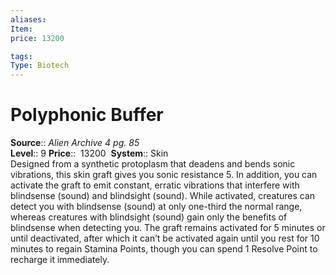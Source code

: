 ```yaml
---
aliases: 
Item:
price: 13200

tags: 
Type: Biotech
---
```


# Polyphonic Buffer

**Source**:: _Alien Archive 4 pg. 85_  
**Level**:: 9
**Price**::  13200 
**System**:: Skin  
Designed from a synthetic protoplasm that deadens and bends sonic vibrations, this skin graft gives you sonic resistance 5. In addition, you can activate the graft to emit constant, erratic vibrations that interfere with blindsense (sound) and blindsight (sound). While activated, creatures can detect you with blindsense (sound) at only one-third the normal range, whereas creatures with blindsight (sound) gain only the benefits of blindsense when detecting you. The graft remains activated for 5 minutes or until deactivated, after which it can’t be activated again until you rest for 10 minutes to regain Stamina Points, though you can spend 1 Resolve Point to recharge it immediately.
